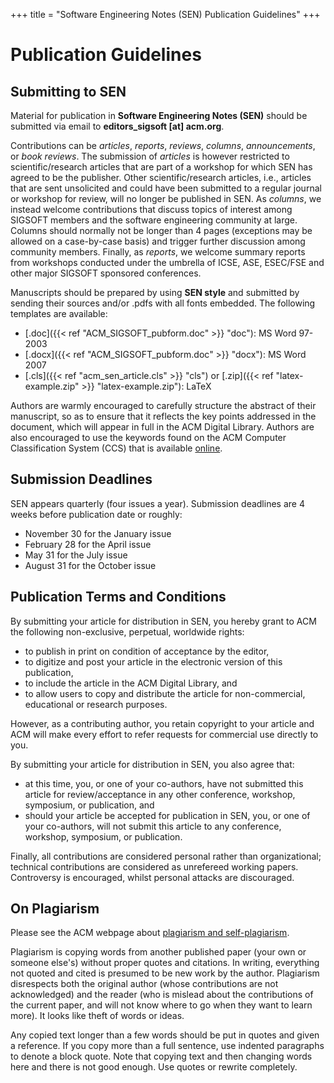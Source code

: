 +++
title = "Software Engineering Notes (SEN) Publication Guidelines"
+++


# Publication Guidelines

## Submitting to SEN

Material for publication in **Software Engineering Notes (SEN)** should be submitted via email to **editors\_sigsoft \[at\] acm.org**.

Contributions can be _articles_, _reports_, _reviews_, _columns_, _announcements_, or _book reviews_. 
The submission of _articles_ is however restricted to scientific/research articles that are part of a workshop for which SEN has agreed to be the publisher. 
Other scientific/research articles, i.e., articles that are sent unsolicited and could have been submitted to a regular journal or workshop for review, will no longer be published in SEN. As _columns_, 
we instead welcome contributions that discuss topics of interest among SIGSOFT members and the software engineering community at large. 
Columns should normally not be longer than 4 pages (exceptions may be allowed on a case-by-case basis) and trigger further discussion among community members. 
Finally, as _reports_, we welcome summary reports from workshops conducted under the umbrella of ICSE, ASE, ESEC/FSE and other major SIGSOFT sponsored conferences.

Manuscripts should be prepared by using **SEN style** and submitted by sending their sources and/or .pdfs with all fonts embedded. The following templates are available:

*   [.doc]({{< ref "ACM_SIGSOFT_pubform.doc" >}} "doc"): MS Word 97-2003
*   [.docx]({{< ref "ACM_SIGSOFT_pubform.doc" >}} "docx"): MS Word 2007
*   [.cls]({{< ref "acm_sen_article.cls" >}} "cls") or [.zip]({{< ref "latex-example.zip" >}} "latex-example.zip"): LaTeX

Authors are warmly encouraged to carefully structure the abstract of their manuscript, so as to ensure that it reflects the key points addressed in the document, which will appear in full in the ACM Digital Library. Authors are also encouraged to use the keywords found on the ACM Computer Classification System (CCS) that is available [online](https://dl.acm.org/ccs).

## Submission Deadlines

SEN appears quarterly (four issues a year). Submission deadlines are 4 weeks before publication date or roughly:

*   November 30 for the January issue
*   February 28 for the April issue
*   May 31 for the July issue
*   August 31 for the October issue

## Publication Terms and Conditions

By submitting your article for distribution in SEN, you hereby grant to ACM the following non-exclusive, perpetual, worldwide rights:

*   to publish in print on condition of acceptance by the editor,
*   to digitize and post your article in the electronic version of this publication,
*   to include the article in the ACM Digital Library, and
*   to allow users to copy and distribute the article for non-commercial, educational or research purposes.

However, as a contributing author, you retain copyright to your article and ACM will make every effort to refer requests for commercial use directly to you.

By submitting your article for distribution in SEN, you also agree that:

*   at this time, you, or one of your co-authors, have not submitted this article for review/acceptance in any other conference, workshop, symposium, or publication, and
*   should your article be accepted for publication in SEN, you, or one of your co-authors, will not submit this article to any conference, workshop, symposium, or publication.

Finally, all contributions are considered personal rather than organizational; technical contributions are considered as unrefereed working papers. Controversy is encouraged, whilst personal attacks are discouraged.

## On Plagiarism

Please see the ACM webpage about [plagiarism and self-plagiarism](http://www.acm.org/publications/policies/plagiarism_policy).

Plagiarism is copying words from another published paper (your own or someone else's) without proper quotes and citations. In writing, everything not quoted and cited is presumed to be new work by the author. Plagiarism disrespects both the original author (whose contributions are not acknowledged) and the reader (who is mislead about the contributions of the current paper, and will not know where to go when they want to learn more). It looks like theft of words or ideas.

Any copied text longer than a few words should be put in quotes and given a reference. If you copy more than a full sentence, use indented paragraphs to denote a block quote. Note that copying text and then changing words here and there is not good enough. Use quotes or rewrite completely.


